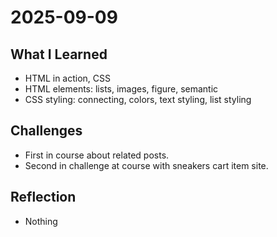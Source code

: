 # 2025-09-09

## What I Learned

- HTML in action, CSS
- HTML elements: lists, images, figure, semantic
- CSS styling: connecting, colors, text styling, list styling

## Challenges

- First in course about related posts.
- Second in challenge at course with sneakers cart item site.

## Reflection

- Nothing
